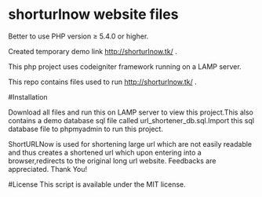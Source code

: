 # shorturlnow website files

Better to use PHP version ≥ 5.4.0 or higher.

Created temporary demo link http://shorturlnow.tk/ .


This php project uses codeigniter framework running on a LAMP server.


This repo contains files used to run http://shorturlnow.tk/ . 


#Installation

 Download all files and run this on LAMP server to view this project.This also contains a demo database sql file called url_shortener_db.sql.Import this sql database file to phpmyadmin to run this project.
 
 
 ShortURLNow is used for shortening large url which are not easily readable and thus creates a shortened url which upon entering into a browser,redirects to the original long url website.
 Feedbacks are appreciated.
 Thank You!
 
#License
This script is available under the MIT license.

